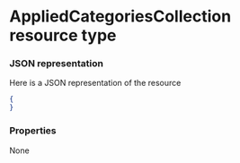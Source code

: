 # AppliedCategoriesCollection resource type



### JSON representation

Here is a JSON representation of the resource

<!-- {
  "blockType": "resource",
  "optionalProperties": [

  ],
  "@odata.type": "microsoft.graph.appliedcategoriescollection"
}-->

```json
{
}

```
### Properties
None

<!-- uuid: 7b985f1a-e3d9-4a53-962f-8cb3eb5ec020
2015-10-25 14:25:33 UTC -->
<!-- {
  "type": "#page.annotation",
  "description": "AppliedCategoriesCollection resource",
  "keywords": "",
  "section": "documentation",
  "tocPath": ""
}-->